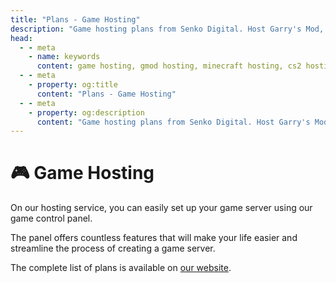 ```yaml
---
title: "Plans - Game Hosting"
description: "Game hosting plans from Senko Digital. Host Garry's Mod, Minecraft, CS2 and other game servers on powerful hardware with DDoS protection."
head:
  - - meta
    - name: keywords
      content: game hosting, gmod hosting, minecraft hosting, cs2 hosting, ddos protection, game servers, server hosting
  - - meta
    - property: og:title 
      content: "Plans - Game Hosting"
  - - meta
    - property: og:description
      content: "Game hosting plans from Senko Digital. Host Garry's Mod, Minecraft, CS2 and other game servers on powerful hardware with DDoS protection."
---
```


<script setup>
import IntelLogo from '/components/IntelLogo.vue';
import AMDLogo from '/components/AMDLogo.vue';
</script>

# 🎮 Game Hosting

On our hosting service, you can easily set up your game server using our game control panel.

The panel offers countless features that will make your life easier and streamline the process of creating a game server.

The complete list of plans is available on [our website](https://senko.digital/game-hosting).
